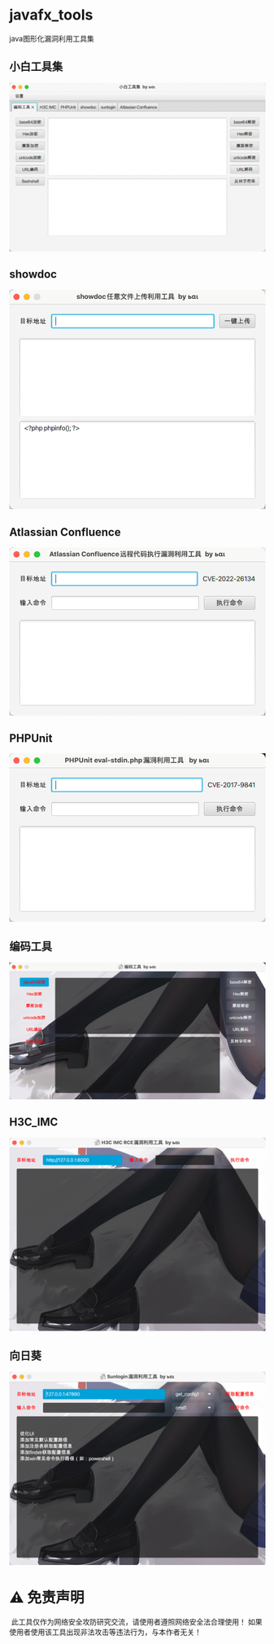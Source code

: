 # javafx_tools
java图形化漏洞利用工具集



## 小白工具集

![image-20220728200015297](img/image-20220728200015297.png)

## showdoc

![image-20220721224328273](img/image-20220721224328273.png)

## Atlassian Confluence

![image-20220721224258084](img/image-20220721224258084.png)

## PHPUnit

![image-20220720111136140](img/image-20220720111136140.png)



## 编码工具

![image-20220717204211909](img/image-20220717204211909.png)



## H3C_IMC

![image-20220716204152757](img/image-20220716204152757.png)



## 向日葵

![image-20220716203728061](img/image-20220716203728061.png)

# ⚠️ 免责声明

​	此工具仅作为网络安全攻防研究交流，请使用者遵照网络安全法合理使用！ 如果使用者使用该工具出现非法攻击等违法行为，与本作者无关！
